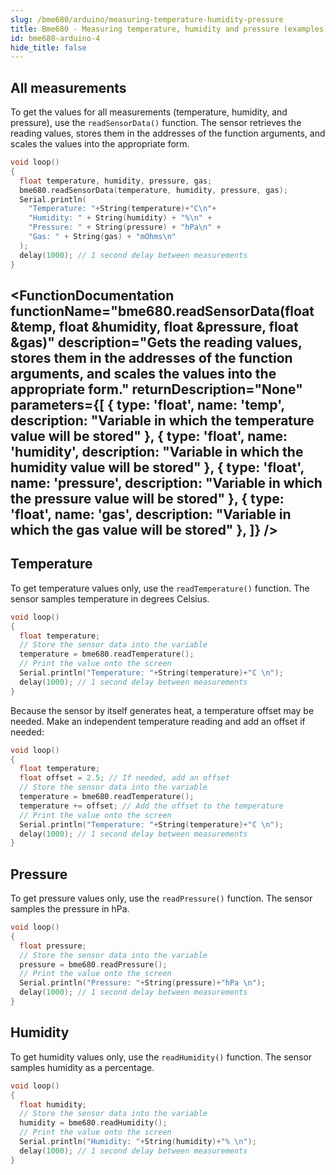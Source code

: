 ```yaml
---
slug: /bme680/arduino/measuring-temperature-humidity-pressure
title: Bme680 - Measuring temperature, humidity and pressure (examples)
id: bme680-arduino-4
hide_title: false
---
```

## All measurements

To get the values for all measurements (temperature, humidity, and pressure), use the `readSensorData()` function. The sensor retrieves the reading values, stores them in the addresses of the function arguments, and scales the values into the appropriate form.

```cpp
void loop()
{
  float temperature, humidity, pressure, gas;
  bme680.readSensorData(temperature, humidity, pressure, gas);
  Serial.println(
    "Temperature: "+String(temperature)+"C\n"+
    "Humidity: " + String(humidity) + "%\n" +
    "Pressure: " + String(pressure) + "hPa\n" +
    "Gas: " + String(gas) + "mOhms\n"
  );
  delay(1000); // 1 second delay between measurements
}
```
<CenteredImage src="/img/bme680/bme680_allvalues.png" alt="Serial monitor all readings" caption="Serial monitor" width="100%" />

<FunctionDocumentation
  functionName="bme680.readSensorData(float &temp, float &humidity, float &pressure, float &gas)"
  description="Gets the reading values, stores them in the addresses of the function arguments, and scales the values into the appropriate form."
  returnDescription="None"
  parameters={[
  { type: 'float', name: 'temp', description: "Variable in which the temperature value will be stored" },
  { type: 'float', name: 'humidity', description: "Variable in which the humidity value will be stored" },
  { type: 'float', name: 'pressure', description: "Variable in which the pressure value will be stored" },
  { type: 'float', name: 'gas', description: "Variable in which the gas value will be stored" },
  ]}
/>
---

## Temperature

To get temperature values only, use the `readTemperature()` function. The sensor samples temperature in degrees Celsius.

```cpp
void loop()
{
  float temperature;
  // Store the sensor data into the variable
  temperature = bme680.readTemperature();
  // Print the value onto the screen
  Serial.println("Temperature: "+String(temperature)+"C \n");
  delay(1000); // 1 second delay between measurements
}
```

<WarningBox>

Because the sensor by itself generates heat, a temperature offset may be needed. Make an independent temperature reading and add an offset if needed:

```cpp
void loop()
{
  float temperature;
  float offset = 2.5; // If needed, add an offset
  // Store the sensor data into the variable
  temperature = bme680.readTemperature();
  temperature += offset; // Add the offset to the temperature
  // Print the value onto the screen
  Serial.println("Temperature: "+String(temperature)+"C \n");
  delay(1000); // 1 second delay between measurements
}
```

</WarningBox>

<CenteredImage src="/img/bme680/bme680_temperature.png" alt="Serial monitor temperature readings" caption="Serial monitor" width="100%" />

<FunctionDocumentation
  functionName="bme680.readTemperature()"
  description="Reads the value from the sensor and returns the scaled Celsius value"
  returnDescription="Float value of the temperature reading in degrees Celsius"
  parameters={[]}
/>
---

## Pressure

To get pressure values only, use the `readPressure()` function. The sensor samples the pressure in hPa.

```cpp
void loop()
{
  float pressure;
  // Store the sensor data into the variable
  pressure = bme680.readPressure();
  // Print the value onto the screen
  Serial.println("Pressure: "+String(pressure)+"hPa \n");
  delay(1000); // 1 second delay between measurements
}
```
<CenteredImage src="/img/bme680/bme680_pressure.png" alt="Serial monitor pressure readings" caption="Serial monitor" width="100%" />

<FunctionDocumentation
  functionName="bme680.readPressure()"
  description="Reads the value from the sensor and returns the scaled hPa value"
  returnDescription="Float value of the pressure reading in hPa"
  parameters={[]}
/>
---

## Humidity

To get humidity values only, use the `readHumidity()` function. The sensor samples humidity as a percentage.

```cpp
void loop()
{
  float humidity;
  // Store the sensor data into the variable
  humidity = bme680.readHumidity();
  // Print the value onto the screen
  Serial.println("Humidity: "+String(humidity)+"% \n");
  delay(1000); // 1 second delay between measurements
}
```
<CenteredImage src="/img/bme680/bme680_humidity.png" alt="Serial monitor humidity readings" caption="Serial monitor" width="100%" />

<FunctionDocumentation
  functionName="bme680.readHumidity()"
  description="Reads the value from the sensor and returns the scaled percentage value"
  returnDescription="Float value of the humidity reading in %"
  parameters={[]}
/>